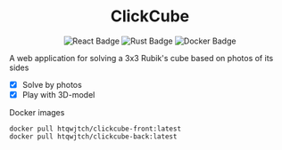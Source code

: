 <h1 align="center">
  ClickCube
</h1>
<p align="center">
  <img src="https://img.shields.io/badge/react%20-%2320232a.svg?&style=for-the-badge&logo=react&logoColor=%2361DAFB" alt="React Badge">
  <img src="https://img.shields.io/badge/rust-%23000000.svg?&style=for-the-badge&logo=rust&logoColor=white" alt="Rust Badge">
  <img src="https://img.shields.io/badge/docker%20-%230db7ed.svg?&style=for-the-badge&logo=docker&logoColor=white" alt="Docker Badge">
</p>

A web application for solving a 3x3 Rubik's cube based on photos of its sides
- [x] Solve by photos
- [x] Play with 3D-model

Docker images
```
docker pull htqwjtch/clickcube-front:latest
docker pull htqwjtch/clickcube-back:latest
```


